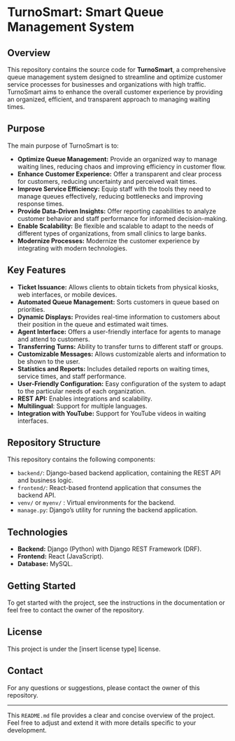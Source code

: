 # TurnoSmart: Smart Queue Management System

## Overview

This repository contains the source code for **TurnoSmart**, a comprehensive queue management system designed to streamline and optimize customer service processes for businesses and organizations with high traffic. TurnoSmart aims to enhance the overall customer experience by providing an organized, efficient, and transparent approach to managing waiting times.

## Purpose

The main purpose of TurnoSmart is to:

*   **Optimize Queue Management:** Provide an organized way to manage waiting lines, reducing chaos and improving efficiency in customer flow.
*   **Enhance Customer Experience:** Offer a transparent and clear process for customers, reducing uncertainty and perceived wait times.
*   **Improve Service Efficiency:** Equip staff with the tools they need to manage queues effectively, reducing bottlenecks and improving response times.
*   **Provide Data-Driven Insights:** Offer reporting capabilities to analyze customer behavior and staff performance for informed decision-making.
*   **Enable Scalability:** Be flexible and scalable to adapt to the needs of different types of organizations, from small clinics to large banks.
*  **Modernize Processes:** Modernize the customer experience by integrating with modern technologies.

## Key Features

*   **Ticket Issuance:** Allows clients to obtain tickets from physical kiosks, web interfaces, or mobile devices.
*   **Automated Queue Management:** Sorts customers in queue based on priorities.
*   **Dynamic Displays:** Provides real-time information to customers about their position in the queue and estimated wait times.
*   **Agent Interface:** Offers a user-friendly interface for agents to manage and attend to customers.
*   **Transferring Turns:** Ability to transfer turns to different staff or groups.
*   **Customizable Messages:** Allows customizable alerts and information to be shown to the user.
*   **Statistics and Reports:** Includes detailed reports on waiting times, service times, and staff performance.
*   **User-Friendly Configuration:** Easy configuration of the system to adapt to the particular needs of each organization.
*   **REST API:** Enables integrations and scalability.
*  **Multilingual**: Support for multiple languages.
*  **Integration with YouTube:** Support for YouTube videos in waiting interfaces.

## Repository Structure

This repository contains the following components:

*   `backend/`: Django-based backend application, containing the REST API and business logic.
*   `frontend/`: React-based frontend application that consumes the backend API.
*   `venv/` or `myenv/` : Virtual environments for the backend.
*   `manage.py`: Django’s utility for running the backend application.

## Technologies

*   **Backend:** Django (Python) with Django REST Framework (DRF).
*   **Frontend:** React (JavaScript).
*   **Database:** MySQL.


## Getting Started

To get started with the project, see the instructions in the documentation or feel free to contact the owner of the repository.

## License

This project is under the [insert license type] license.

## Contact

For any questions or suggestions, please contact the owner of this repository.

---
This `README.md` file provides a clear and concise overview of the project. Feel free to adjust and extend it with more details specific to your development.